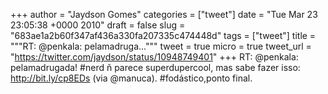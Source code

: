 
+++
author = "Jaydson Gomes"
categories = ["tweet"]
date = "Tue Mar 23 23:05:38 +0000 2010"
draft = false
slug = "683ae1a2b60f347af436a330fa207335c474448d"
tags = ["tweet"]
title = """RT: @penkala: pelamadruga..."""
tweet = true
micro = true
tweet_url = "https://twitter.com/jaydson/status/10948749401"
+++
RT: @penkala: pelamadrugada! #nerd ñ parece superdupercool, mas sabe fazer isso: http://bit.ly/cp8EDs (via @manuca). #fodástico,ponto final.
